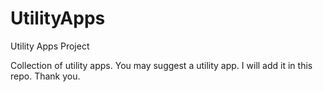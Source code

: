 # UtilityApps
Utility Apps Project


Collection of utility apps.
You may suggest a utility app. I will add it in this repo.
Thank you.
